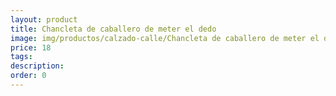 ```yaml
---
layout: product
title: Chancleta de caballero de meter el dedo 
image: img/productos/calzado-calle/Chancleta de caballero de meter el dedo =18.webp
price: 18
tags: 
description: 
order: 0
---
```

